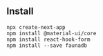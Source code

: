 ## Install

```
npx create-next-app
npm install @material-ui/core
npm install react-hook-form
npm install --save faunadb
```
